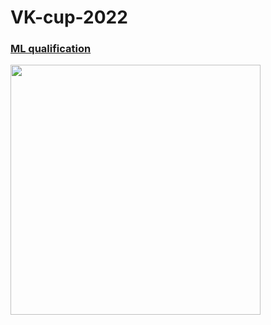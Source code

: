 # VK-cup-2022

### [ML qualification](https://github.com/vlbudaeva/VK-cup-2022/tree/main/step_1_%20qualification)

<img src="https://github.com/vlbudaeva/VK-cup-2022/blob/main/results/step1.png" width="400">
